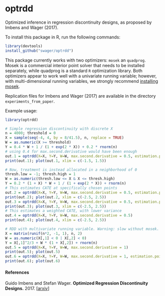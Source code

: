 # optrdd
Optimized inference in regression discontinuity designs, as proposed by Imbens and Wager (2017).

To install this package in R, run the following commands:

```R
library(devtools) 
install_github("swager/optrdd")
```

This package currently works with two optimizers: `mosek` an `quadprog`.
Mosek is a commercial interior point solver that needs to be installed separately,
while quadprog is a standard `R` optimization library.
Both optimizers appear to work well with a univariate running variable;
however, with multi-dimensional running variables, we strongly recommend
[installing mosek](INSTALLING_MOSEK.md).

Replication files for Imbens and Wager (2017) are available in
the directory `experiments_from_paper`.

Example usage:

```R
library(optrdd)

# Simple regression discontinuity with discrete X
n = 4000; threshold = 0
X = sample(seq(-4, 4, by = 8/41.5), n, replace = TRUE)
W = as.numeric(X >= threshold)
Y = 0.4 * W + 1 / (1 + exp(2 * X)) + 0.2 * rnorm(n)
# using 0.4 for max.second.derivative would have been enough
out.1 = optrdd(X=X, Y=Y, W=W, max.second.derivative = 0.5, estimation.point = threshold)
print(out.1); plot(out.1, xlim = c(-1.5, 1.5))

# Now, treatment is instead allocated in a neighborhood of 0
thresh.low = -1; thresh.high = 1
W = as.numeric(thresh.low <= X & X <= thresh.high)
Y = 0.2 * (1 + X) * W + 1 / (1 + exp(2 * X)) + rnorm(n)
# This estimates CATE at specifically chosen points
out.2 = optrdd(X=X, Y=Y, W=W, max.second.derivative = 0.5, estimation.point = thresh.low)
print(out.2); plot(out.2, xlim = c(-2.5, 2.5))
out.3 = optrdd(X=X, Y=Y, W=W, max.second.derivative = 0.5, estimation.point = thresh.high)
print(out.3); plot(out.3, xlim = c(-2.5, 2.5))
# This estimates a weighted CATE, with lower variance
out.4 = optrdd(X=X, Y=Y, W=W, max.second.derivative = 0.5)
print(out.4); plot(out.4, xlim = c(-2.5, 2.5))

# RDD with multivariate running variable. Warning: slow without mosek.
X = matrix(runif(n*2, -1, 1), n, 2)
W = as.numeric(X[,1] < 0 | X[,2] < 0)
Y = X[,1]^2/3 + W * (1 + X[,2]) + rnorm(n)
out.5 = optrdd(X=X, Y=Y, W=W, max.second.derivative = 1)
print(out.5); plot(out.5)
out.6 = optrdd(X=X, Y=Y, W=W, max.second.derivative = 1, estimation.point = c(0, 0.5))
print(out.6); plot(out.6)
```

#### References
Guido Imbens and Stefan Wager.
<b>Optimized Regression Discontinuity Designs.</b> 2017.
[<a href="https://arxiv.org/pdf/1705.01677.pdf">arxiv</a>]
